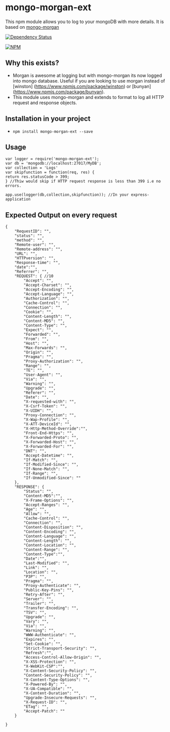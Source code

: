 # mongo-morgan-ext
This npm module allows you to log to your mongoDB with more details. It is based on [mongo-morgan](https://github.com/emech-en/mongo-morgan)

<p align="left">
<a href="https://david-dm.org/serganus/mongo-morgan-ext"><img src="https://david-dm.org/serganus/mongo-morgan-ext.svg" alt="Dependency Status"></a>
</p>

[![NPM](https://nodei.co/npm/mongo-morgan-ext.png?downloads=true&downloadRank=true&stars=true)](https://nodei.co/npm/mongo-morgan-ext/)

## Why this exists?

- Morgan is awesome at logging but with mongo-morgan its now logged into mongo database. Useful if you are looking to use morgan instead of [winston] (https://www.npmjs.com/package/winston) or [bunyan] (https://www.npmjs.com/package/bunyan).
- This module uses mongo-morgan and extends to format to log all HTTP request and response objects.

## Installation in your project

- `npm install mongo-morgan-ext --save`

## Usage

```
var logger = require('mongo-morgan-ext');
var db = 'mongodb://localhost:27017/MyDB';
var collection = 'Logs'
var skipfunction = function(req, res) {
return res.statusCode > 399;
} //Thiw would skip if HTTP request response is less than 399 i.e no errors.

app.use(logger(db,collection,skipfunction)); //In your express-application

```

## Expected Output on every request

```
{
    "RequestID": "",
    "status": "",
    "method": "",
    "Remote-user": "",
    "Remote-address": "",
    "URL": "",
    "HTTPversion": "",
    "Response-time": "",
    "date":"",
    "Referrer": "",
    "REQUEST": { //10
        "Accept": "",
        "Accept-Charset": "",
        "Accept-Encoding": "",
        "Accept-Language": "",
        "Authorization": "",
        "Cache-Control": "",
        "Connection": "",
        "Cookie": "",
        "Content-Length": "",
        "Content-MD5": "",
        "Content-Type": "",
        "Expect": "",
        "Forwarded": "",
        "From": "",
        "Host": "",
        "Max-Forwards": "",
        "Origin": "",
        "Pragma": "",
        "Proxy-Authorization": "",
        "Range": "",
        "TE": "",
        "User-Agent": "",
        "Via": "",
        "Warning": "",
        "Upgrade": "",
        "Referer": "",
        "Date": "",
        "X-requested-with": "",
        "X-Csrf-Token": "",
        "X-UIDH": "",
        "Proxy-Connection": "",
        "X-Wap-Profile": "",
        "X-ATT-DeviceId": "",
        "X-Http-Method-Override":"",
        "Front-End-Https": "",
        "X-Forwarded-Proto": "",
        "X-Forwarded-Host": "",
        "X-Forwarded-For": "",
        "DNT": "",
        "Accept-Datetime": "",
        "If-Match": "",
        "If-Modified-Since": "",
        "If-None-Match": "",
        "If-Range": "",
        "If-Unmodified-Since": ""
    },
    "RESPONSE": {
        "Status": "",
        "Content-MD5":"",
        "X-Frame-Options": "",
        "Accept-Ranges": "",
        "Age": "",
        "Allow": "",
        "Cache-Control": "",
        "Connection": "",
        "Content-Disposition": "",
        "Content-Encoding": "",
        "Content-Language": "",
        "Content-Length": "",
        "Content-Location": "",
        "Content-Range": "",
        "Content-Type":"",
        "Date":"",
        "Last-Modified": "",
        "Link": "",
        "Location": "",
        "P3P": "",
        "Pragma": "",
        "Proxy-Authenticate": "",
        "Public-Key-Pins": "",
        "Retry-After": "",
        "Server": "",
        "Trailer": "",
        "Transfer-Encoding": "",
        "TSV": "",
        "Upgrade": "",
        "Vary": "",
        "Via": "",
        "Warning": "",
        "WWW-Authenticate": "",
        "Expires": "",
        "Set-Cookie": "",
        "Strict-Transport-Security": "",
        "Refresh":"",
        "Access-Control-Allow-Origin": "",
        "X-XSS-Protection": "",
        "X-WebKit-CSP":"",
        "X-Content-Security-Policy": "",
        "Content-Security-Policy": "",
        "X-Content-Type-Options": "",
        "X-Powered-By": "",
        "X-UA-Compatible": "",
        "X-Content-Duration": "",
        "Upgrade-Insecure-Requests": "",
        "X-Request-ID": "",
        "ETag": "",
        "Accept-Patch": ""
    }

}


```